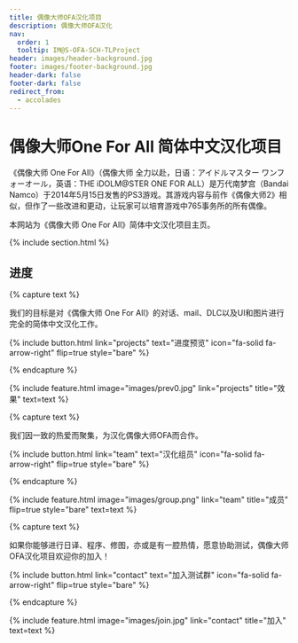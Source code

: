 ```yaml
---
title: 偶像大师OFA汉化项目
description: 偶像大师OFA汉化
nav:
  order: 1
  tooltip: IM@S-OFA-SCH-TLProject
header: images/header-background.jpg
footer: images/footer-background.jpg
header-dark: false
footer-dark: false
redirect_from:
  - accolades
---
```


# 偶像大师One For All 简体中文汉化项目

《偶像大师 One For All》（偶像大师 全力以赴，日语：アイドルマスター ワンフォーオール，英语：THE iDOLM@STER ONE FOR ALL）是万代南梦宫（Bandai Namco）于2014年5月15日发售的PS3游戏。其游戏内容与前作《偶像大师2》相似，但作了一些改进和更动，让玩家可以培育游戏中765事务所的所有偶像。

本网站为《偶像大师 One For All》简体中文汉化项目主页。

{% include section.html %}

## 进度

{% capture text %}

我们的目标是对《偶像大师 One For All》的对话、mail、DLC以及UI和图片进行完全的简体中文汉化工作。

{%
  include button.html
  link="projects"
  text="进度预览"
  icon="fa-solid fa-arrow-right"
  flip=true
  style="bare"
%}

{% endcapture %}

{%
  include feature.html
  image="images/prev0.jpg"
  link="projects"
  title="效果"
  text=text
%}

{% capture text %}

我们因一致的热爱而聚集，为汉化偶像大师OFA而合作。

{%
  include button.html
  link="team"
  text="汉化组员"
  icon="fa-solid fa-arrow-right"
  flip=true
  style="bare"
%}

{% endcapture %}

{%
  include feature.html
  image="images/group.png"
  link="team"
  title="成员"
  flip=true
  style="bare"
  text=text
%}

{% capture text %}

如果你能够进行日译、程序、修图，亦或是有一腔热情，愿意协助测试，偶像大师OFA汉化项目欢迎你的加入！

{%
  include button.html
  link="contact"
  text="加入测试群"
  icon="fa-solid fa-arrow-right"
  flip=true
  style="bare"
%}

{% endcapture %}

{%
  include feature.html
  image="images/join.jpg"
  link="contact"
  title="加入"
  text=text
%}
